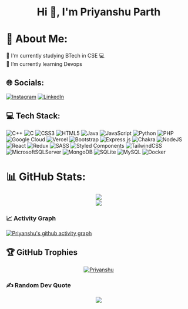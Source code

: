 
<h1 align="center">Hi 👋, I'm Priyanshu Parth</h1>

# 💫 About Me:

 🔭 I'm currently studying BTech in CSE 💻 <br> 
 🌱 I’m currently learning Devops <br>



## 🌐 Socials:

[![Instagram](https://img.shields.io/badge/Instagram-%23E4405F.svg?logo=Instagram&logoColor=white)](https://instagram.com/priyanshuparth) [![LinkedIn](https://img.shields.io/badge/LinkedIn-%230077B5.svg?logo=linkedin&logoColor=white)](https://linkedin.com/in/priyanshuparth) 


## 💻 Tech Stack:

![C++](https://img.shields.io/badge/c++-%2300599C.svg?style=for-the-badge&logo=c%2B%2B&logoColor=white) ![C](https://img.shields.io/badge/c-%2300599C.svg?style=for-the-badge&logo=c&logoColor=white) ![CSS3](https://img.shields.io/badge/css3-%231572B6.svg?style=for-the-badge&logo=css3&logoColor=white) ![HTML5](https://img.shields.io/badge/html5-%23E34F26.svg?style=for-the-badge&logo=html5&logoColor=white) ![Java](https://img.shields.io/badge/java-%23ED8B00.svg?style=for-the-badge&logo=java&logoColor=white) ![JavaScript](https://img.shields.io/badge/javascript-%23323330.svg?style=for-the-badge&logo=javascript&logoColor=%23F7DF1E) ![Python](https://img.shields.io/badge/python-3670A0?style=for-the-badge&logo=python&logoColor=ffdd54) ![PHP](https://img.shields.io/badge/php-%23777BB4.svg?style=for-the-badge&logo=php&logoColor=white) ![Google Cloud](https://img.shields.io/badge/Google%20Cloud-%234285F4.svg?style=for-the-badge&logo=google-cloud&logoColor=white) ![Vercel](https://img.shields.io/badge/vercel-%23000000.svg?style=for-the-badge&logo=vercel&logoColor=white) ![Bootstrap](https://img.shields.io/badge/bootstrap-%23563D7C.svg?style=for-the-badge&logo=bootstrap&logoColor=white) ![Express.js](https://img.shields.io/badge/express.js-%23404d59.svg?style=for-the-badge&logo=express&logoColor=%2361DAFB) ![Chakra](https://img.shields.io/badge/chakra-%234ED1C5.svg?style=for-the-badge&logo=chakraui&logoColor=white) ![NodeJS](https://img.shields.io/badge/node.js-6DA55F?style=for-the-badge&logo=node.js&logoColor=white) ![React](https://img.shields.io/badge/react-%2320232a.svg?style=for-the-badge&logo=react&logoColor=%2361DAFB) ![Redux](https://img.shields.io/badge/redux-%23593d88.svg?style=for-the-badge&logo=redux&logoColor=white) ![SASS](https://img.shields.io/badge/SASS-hotpink.svg?style=for-the-badge&logo=SASS&logoColor=white) ![Styled Components](https://img.shields.io/badge/styled--components-DB7093?style=for-the-badge&logo=styled-components&logoColor=white) ![TailwindCSS](https://img.shields.io/badge/tailwindcss-%2338B2AC.svg?style=for-the-badge&logo=tailwind-css&logoColor=white) ![MicrosoftSQLServer](https://img.shields.io/badge/Microsoft%20SQL%20Sever-CC2927?style=for-the-badge&logo=microsoft%20sql%20server&logoColor=white) ![MongoDB](https://img.shields.io/badge/MongoDB-%234ea94b.svg?style=for-the-badge&logo=mongodb&logoColor=white) ![SQLite](https://img.shields.io/badge/sqlite-%2307405e.svg?style=for-the-badge&logo=sqlite&logoColor=white) ![MySQL](https://img.shields.io/badge/mysql-%2300f.svg?style=for-the-badge&logo=mysql&logoColor=white)  ![Docker](https://img.shields.io/badge/docker-%230db7ed.svg?style=for-the-badge&logo=docker&logoColor=white) 



# 📊 GitHub Stats:
<div align="center">
  
![](https://github-readme-stats-sigma-five.vercel.app/api?username=Priyanshuparth&theme=midnight-purple&hide_border=false&include_all_commits=true&count_private=true)<br/>
![](https://github-readme-streak-stats.herokuapp.com/?user=Priyanshuparth&theme=midnight-purple&hide_border=false)<br/>

  
</div>

### 📈 Activity Graph
  
[![Priyanshu's github activity graph](https://github-readme-activity-graph.vercel.app/graph?username=Priyanshuparth&bg_color=000000&color=741e85&line=763aa6&point=f7f7f7&area=true&hide_border=true)](https://github.com/ashutosh00710/github-readme-activity-graph)


## 🏆 GitHub Trophies
<p align="center"> <a href="https://github.com/Priyanshuparth/github-profile-trophy"><img src="https://github-profile-trophy.vercel.app/?username=Priyanshuparth&theme=discord&no-bg=true&row=1&margin-w=15&margin-h=15" alt="Priyanshu" /></a> </p>

  
### ✍️ Random Dev Quote
<div align="center">
 
![](https://quotes-github-readme.vercel.app/api?type=horizontal&theme=radical)

</div>
